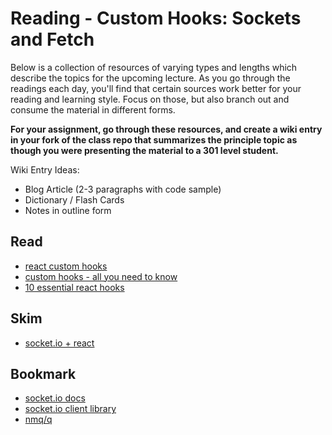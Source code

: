 # Reading - Custom Hooks: Sockets and Fetch

Below is a collection of resources of varying types and lengths which describe the topics for the upcoming lecture.  As you go through the readings each day, you'll find that certain sources work better for your reading and learning style. Focus on those, but also branch out and consume the material in different forms.

**For your assignment, go through these resources, and create a wiki entry in your fork of the class repo that summarizes the principle topic as though you were presenting the material to a 301 level student.**

Wiki Entry Ideas:
* Blog Article (2-3 paragraphs with code sample)
* Dictionary / Flash Cards
* Notes in outline form

## Read
* [react custom hooks](https://reactjs.org/docs/hooks-custom.html)
* [custom hooks - all you need to know](https://www.telerik.com/blogs/everything-you-need-to-create-a-custom-react-hook)
* [10 essential react hooks](https://blog.bitsrc.io/10-react-custom-hooks-you-should-have-in-your-toolbox-aa27d3f5564d)

## Skim
* [socket.io + react](https://medium.com/dailyjs/combining-react-with-socket-io-for-real-time-goodness-d26168429a34)

## Bookmark
* [socket.io docs](https://socket.io/)
* [socket.io client library](https://www.npmjs.com/package/socket.io-client)
* [nmq/q](https://www.npmjs.com/package/@nmq/q)



